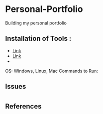 # Personal-Portfolio
Building my personal portfolio


## Installation of Tools :

* [Link]()
* [Link]()
* 
OS: Windows, Linux, Mac
Commands to Run: 

## Issues

#
## References 

